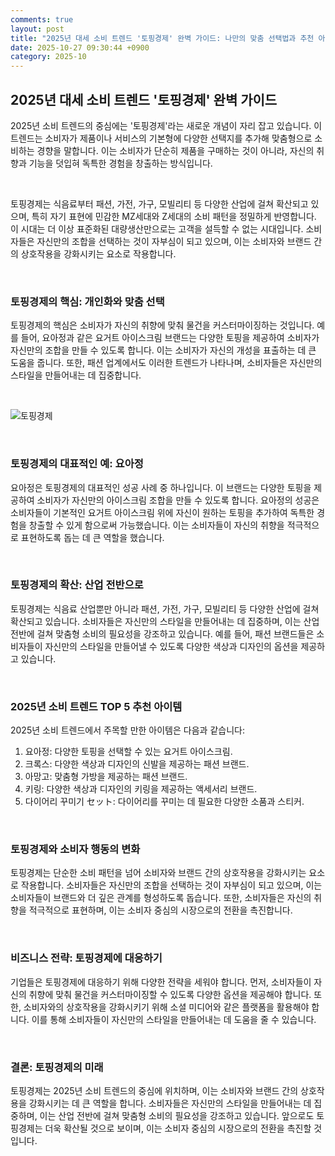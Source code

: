 ```yaml
---
comments: true
layout: post
title: "2025년 대세 소비 트렌드 '토핑경제' 완벽 가이드: 나만의 맞춤 선택법과 추천 아이템 TOP 5"
date: 2025-10-27 09:30:44 +0900
category: 2025-10
---
```


## 2025년 대세 소비 트렌드 '토핑경제' 완벽 가이드

2025년 소비 트렌드의 중심에는 '토핑경제'라는 새로운 개념이 자리 잡고 있습니다. 이 트렌드는 소비자가 제품이나 서비스의 기본형에 다양한 선택지를 추가해 맞춤형으로 소비하는 경향을 말합니다. 이는 소비자가 단순히 제품을 구매하는 것이 아니라, 자신의 취향과 기능을 덧입혀 독특한 경험을 창출하는 방식입니다.

<br>

토핑경제는 식음료부터 패션, 가전, 가구, 모빌리티 등 다양한 산업에 걸쳐 확산되고 있으며, 특히 자기 표현에 민감한 MZ세대와 Z세대의 소비 패턴을 정밀하게 반영합니다. 이 시대는 더 이상 표준화된 대량생산만으로는 고객을 설득할 수 없는 시대입니다. 소비자들은 자신만의 조합을 선택하는 것이 자부심이 되고 있으며, 이는 소비자와 브랜드 간의 상호작용을 강화시키는 요소로 작용합니다.

<br>

### 토핑경제의 핵심: 개인화와 맞춤 선택

토핑경제의 핵심은 소비자가 자신의 취향에 맞춰 물건을 커스터마이징하는 것입니다. 예를 들어, 요아정과 같은 요거트 아이스크림 브랜드는 다양한 토핑을 제공하여 소비자가 자신만의 조합을 만들 수 있도록 합니다. 이는 소비자가 자신의 개성을 표출하는 데 큰 도움을 줍니다. 또한, 패션 업계에서도 이러한 트렌드가 나타나며, 소비자들은 자신만의 스타일을 만들어내는 데 집중합니다.

<br>

![토핑경제](https://images.unsplash.com/photo-1760465881538-8b17b33b0337?crop=entropy&cs=tinysrgb&fit=max&fm=jpg&ixid=M3w4MTk5NDN8MHwxfHJhbmRvbXx8fHx8fHx8fDE3NjE1MjUwMzR8&ixlib=rb-4.1.0&q=80&w=400)

<br>

### 토핑경제의 대표적인 예: 요아정

요아정은 토핑경제의 대표적인 성공 사례 중 하나입니다. 이 브랜드는 다양한 토핑을 제공하여 소비자가 자신만의 아이스크림 조합을 만들 수 있도록 합니다. 요아정의 성공은 소비자들이 기본적인 요거트 아이스크림 위에 자신이 원하는 토핑을 추가하여 독특한 경험을 창출할 수 있게 함으로써 가능했습니다. 이는 소비자들이 자신의 취향을 적극적으로 표현하도록 돕는 데 큰 역할을 했습니다.

<br>

### 토핑경제의 확산: 산업 전반으로

토핑경제는 식음료 산업뿐만 아니라 패션, 가전, 가구, 모빌리티 등 다양한 산업에 걸쳐 확산되고 있습니다. 소비자들은 자신만의 스타일을 만들어내는 데 집중하며, 이는 산업 전반에 걸쳐 맞춤형 소비의 필요성을 강조하고 있습니다. 예를 들어, 패션 브랜드들은 소비자들이 자신만의 스타일을 만들어낼 수 있도록 다양한 색상과 디자인의 옵션을 제공하고 있습니다.

<br>

### 2025년 소비 트렌드 TOP 5 추천 아이템

2025년 소비 트렌드에서 주목할 만한 아이템은 다음과 같습니다:

1. 요아정: 다양한 토핑을 선택할 수 있는 요거트 아이스크림.
2. 크록스: 다양한 색상과 디자인의 신발을 제공하는 패션 브랜드.
3. 아망고: 맞춤형 가방을 제공하는 패션 브랜드.
4. 키링: 다양한 색상과 디자인의 키링을 제공하는 액세서리 브랜드.
5. 다이어리 꾸미기 セット: 다이어리를 꾸미는 데 필요한 다양한 소품과 스티커.

<br>

### 토핑경제와 소비자 행동의 변화

토핑경제는 단순한 소비 패턴을 넘어 소비자와 브랜드 간의 상호작용을 강화시키는 요소로 작용합니다. 소비자들은 자신만의 조합을 선택하는 것이 자부심이 되고 있으며, 이는 소비자들이 브랜드와 더 깊은 관계를 형성하도록 돕습니다. 또한, 소비자들은 자신의 취향을 적극적으로 표현하며, 이는 소비자 중심의 시장으로의 전환을 촉진합니다.

<br>

### 비즈니스 전략: 토핑경제에 대응하기

기업들은 토핑경제에 대응하기 위해 다양한 전략을 세워야 합니다. 먼저, 소비자들이 자신의 취향에 맞춰 물건을 커스터마이징할 수 있도록 다양한 옵션을 제공해야 합니다. 또한, 소비자와의 상호작용을 강화시키기 위해 소셜 미디어와 같은 플랫폼을 활용해야 합니다. 이를 통해 소비자들이 자신만의 스타일을 만들어내는 데 도움을 줄 수 있습니다.

<br>

### 결론: 토핑경제의 미래

토핑경제는 2025년 소비 트렌드의 중심에 위치하며, 이는 소비자와 브랜드 간의 상호작용을 강화시키는 데 큰 역할을 합니다. 소비자들은 자신만의 스타일을 만들어내는 데 집중하며, 이는 산업 전반에 걸쳐 맞춤형 소비의 필요성을 강조하고 있습니다. 앞으로도 토핑경제는 더욱 확산될 것으로 보이며, 이는 소비자 중심의 시장으로의 전환을 촉진할 것입니다.